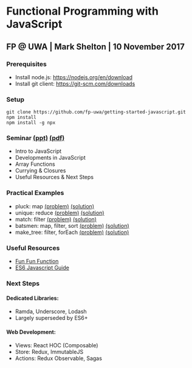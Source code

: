 # Functional Programming with JavaScript
## FP @ UWA | Mark Shelton | 10 November 2017

### Prerequisites
- Install node.js: <https://nodejs.org/en/download>
- Install git client: <https://git-scm.com/downloads>

### Setup
```
git clone https://github.com/fp-uwa/getting-started-javascript.git
npm install
npm install -g npx
```

### Seminar [(ppt)](./seminar.pptx) [(pdf)](./seminar.pdf)
- Intro to JavaScript
- Developments in JavaScript
- Array Functions
- Currying &amp; Closures
- Useful Resources &amp; Next Steps

### Practical Examples
- pluck: map [(problem)](./problems/pluck.js) [(solution)](./solutions/pluck.js)
- unique: reduce [(problem)](./problems/unique.js) [(solution)](./solutions/unique.js)
- match: filter [(problem)](./problems/match.js) [(solution)](./solutions/match.js)
- batsmen: map, filter, sort [(problem)](./problems/batsmen.js) [(solution)](./solutions/batsmen.js)
- make_tree: filter, forEach [(problem)](./problems/make_tree.js) [(solution)](./solutions/make_tree.js)

### Useful Resources
- [Fun Fun Function](https://youtube.com/watch?v=BMUiFMZr7vk&amp;t)
- [ES6 Javascript Guide](https://www.rallycoding.com/courses/es6-javascript-the-complete-developers-guide/)

### Next Steps
#### Dedicated Libraries: 
  - Ramda, Underscore, Lodash
  - Largely superseded by ES6+
#### Web Development:
  - Views: React HOC (Composable)
  - Store: Redux, ImmutableJS
  - Actions: Redux Observable, Sagas


